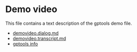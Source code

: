 # Demo video

This file contains a text description of the gptools demo file.

-   [demovideo.dialog.md](./demovideo.dialog.md)
-   [demovideo.transcript.md](./demovideo.transcript.md)
-   [gptools info](../../whitepaper/gptools-overview.md)


